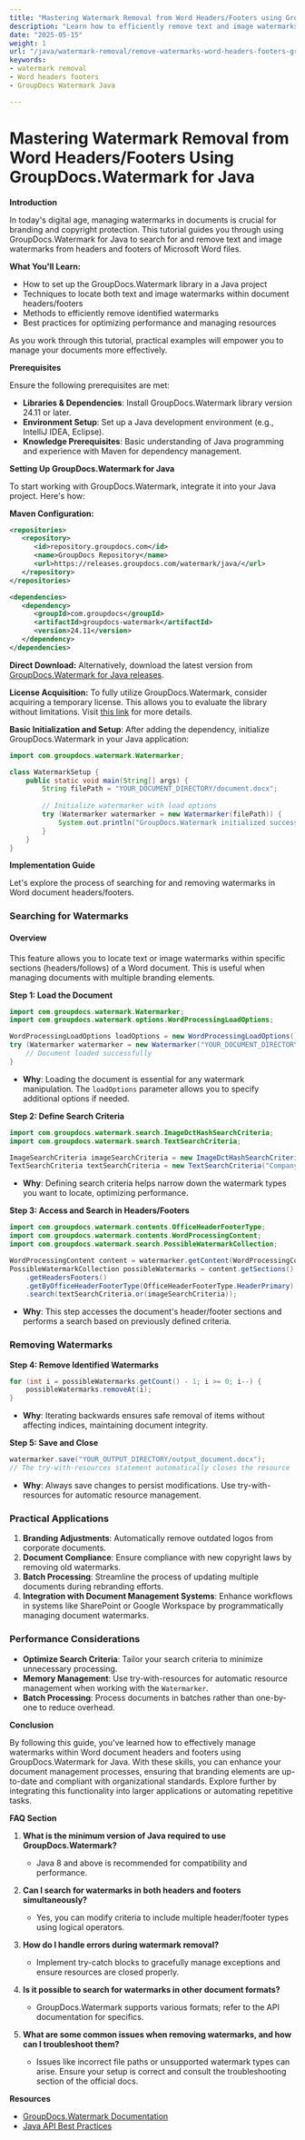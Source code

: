 ```yaml
---
title: "Mastering Watermark Removal from Word Headers/Footers using GroupDocs.Watermark for Java"
description: "Learn how to efficiently remove text and image watermarks from headers/footers in Word documents using GroupDocs.Watermark for Java. Follow this detailed guide."
date: "2025-05-15"
weight: 1
url: "/java/watermark-removal/remove-watermarks-word-headers-footers-groupdocs-java/"
keywords:
- watermark removal
- Word headers footers
- GroupDocs Watermark Java

---
```



# Mastering Watermark Removal from Word Headers/Footers Using GroupDocs.Watermark for Java

**Introduction**

In today's digital age, managing watermarks in documents is crucial for branding and copyright protection. This tutorial guides you through using GroupDocs.Watermark for Java to search for and remove text and image watermarks from headers and footers of Microsoft Word files.

**What You'll Learn:**
- How to set up the GroupDocs.Watermark library in a Java project
- Techniques to locate both text and image watermarks within document headers/footers
- Methods to efficiently remove identified watermarks
- Best practices for optimizing performance and managing resources

As you work through this tutorial, practical examples will empower you to manage your documents more effectively.

**Prerequisites**

Ensure the following prerequisites are met:

- **Libraries & Dependencies**: Install GroupDocs.Watermark library version 24.11 or later.
- **Environment Setup**: Set up a Java development environment (e.g., IntelliJ IDEA, Eclipse).
- **Knowledge Prerequisites**: Basic understanding of Java programming and experience with Maven for dependency management.

**Setting Up GroupDocs.Watermark for Java**

To start working with GroupDocs.Watermark, integrate it into your Java project. Here's how:

**Maven Configuration:**
```xml
<repositories>
   <repository>
      <id>repository.groupdocs.com</id>
      <name>GroupDocs Repository</name>
      <url>https://releases.groupdocs.com/watermark/java/</url>
   </repository>
</repositories>

<dependencies>
   <dependency>
      <groupId>com.groupdocs</groupId>
      <artifactId>groupdocs-watermark</artifactId>
      <version>24.11</version>
   </dependency>
</dependencies>
```
**Direct Download:**
Alternatively, download the latest version from [GroupDocs.Watermark for Java releases](https://releases.groupdocs.com/watermark/java/).

**License Acquisition:**
To fully utilize GroupDocs.Watermark, consider acquiring a temporary license. This allows you to evaluate the library without limitations. Visit [this link](https://purchase.groupdocs.com/temporary-license/) for more details.

**Basic Initialization and Setup**:
After adding the dependency, initialize GroupDocs.Watermark in your Java application:
```java
import com.groupdocs.watermark.Watermarker;

class WatermarkSetup {
    public static void main(String[] args) {
        String filePath = "YOUR_DOCUMENT_DIRECTORY/document.docx";
        
        // Initialize watermarker with load options
        try (Watermarker watermarker = new Watermarker(filePath)) {
            System.out.println("GroupDocs.Watermark initialized successfully.");
        }
    }
}
```
**Implementation Guide**

Let's explore the process of searching for and removing watermarks in Word document headers/footers.

### Searching for Watermarks

#### Overview
This feature allows you to locate text or image watermarks within specific sections (headers/follows) of a Word document. This is useful when managing documents with multiple branding elements.

**Step 1: Load the Document**
```java
import com.groupdocs.watermark.Watermarker;
import com.groupdocs.watermark.options.WordProcessingLoadOptions;

WordProcessingLoadOptions loadOptions = new WordProcessingLoadOptions();
try (Watermarker watermarker = new Watermarker("YOUR_DOCUMENT_DIRECTORY/document.docx", loadOptions)) {
    // Document loaded successfully
}
```
- **Why**: Loading the document is essential for any watermark manipulation. The `loadOptions` parameter allows you to specify additional options if needed.

**Step 2: Define Search Criteria**
```java
import com.groupdocs.watermark.search.ImageDctHashSearchCriteria;
import com.groupdocs.watermark.search.TextSearchCriteria;

ImageSearchCriteria imageSearchCriteria = new ImageDctHashSearchCriteria("YOUR_DOCUMENT_DIRECTORY/logo.png");
TextSearchCriteria textSearchCriteria = new TextSearchCriteria("Company Name");
```
- **Why**: Defining search criteria helps narrow down the watermark types you want to locate, optimizing performance.

**Step 3: Access and Search in Headers/Footers**
```java
import com.groupdocs.watermark.contents.OfficeHeaderFooterType;
import com.groupdocs.watermark.contents.WordProcessingContent;
import com.groupdocs.watermark.search.PossibleWatermarkCollection;

WordProcessingContent content = watermarker.getContent(WordProcessingContent.class);
PossibleWatermarkCollection possibleWatermarks = content.getSections().get_Item(0)
    .getHeadersFooters()
    .getByOfficeHeaderFooterType(OfficeHeaderFooterType.HeaderPrimary)
    .search(textSearchCriteria.or(imageSearchCriteria));
```
- **Why**: This step accesses the document's header/footer sections and performs a search based on previously defined criteria.

### Removing Watermarks

**Step 4: Remove Identified Watermarks**
```java
for (int i = possibleWatermarks.getCount() - 1; i >= 0; i--) {
    possibleWatermarks.removeAt(i);
}
```
- **Why**: Iterating backwards ensures safe removal of items without affecting indices, maintaining document integrity.

**Step 5: Save and Close**
```java
watermarker.save("YOUR_OUTPUT_DIRECTORY/output_document.docx");
// The try-with-resources statement automatically closes the resource
```
- **Why**: Always save changes to persist modifications. Use try-with-resources for automatic resource management.

### Practical Applications

1. **Branding Adjustments**: Automatically remove outdated logos from corporate documents.
2. **Document Compliance**: Ensure compliance with new copyright laws by removing old watermarks.
3. **Batch Processing**: Streamline the process of updating multiple documents during rebranding efforts.
4. **Integration with Document Management Systems**: Enhance workflows in systems like SharePoint or Google Workspace by programmatically managing document watermarks.

### Performance Considerations

- **Optimize Search Criteria**: Tailor your search criteria to minimize unnecessary processing.
- **Memory Management**: Use try-with-resources for automatic resource management when working with the `Watermarker`.
- **Batch Processing**: Process documents in batches rather than one-by-one to reduce overhead.

**Conclusion**

By following this guide, you've learned how to effectively manage watermarks within Word document headers and footers using GroupDocs.Watermark for Java. With these skills, you can enhance your document management processes, ensuring that branding elements are up-to-date and compliant with organizational standards. Explore further by integrating this functionality into larger applications or automating repetitive tasks.

**FAQ Section**

1. **What is the minimum version of Java required to use GroupDocs.Watermark?**
   - Java 8 and above is recommended for compatibility and performance.

2. **Can I search for watermarks in both headers and footers simultaneously?**
   - Yes, you can modify criteria to include multiple header/footer types using logical operators.

3. **How do I handle errors during watermark removal?**
   - Implement try-catch blocks to gracefully manage exceptions and ensure resources are closed properly.

4. **Is it possible to search for watermarks in other document formats?**
   - GroupDocs.Watermark supports various formats; refer to the API documentation for specifics.

5. **What are some common issues when removing watermarks, and how can I troubleshoot them?**
   - Issues like incorrect file paths or unsupported watermark types can arise. Ensure your setup is correct and consult the troubleshooting section of the official docs.

**Resources**
- [GroupDocs.Watermark Documentation](https://docs.groupdocs.com/watermark/java)
- [Java API Best Practices](https://www.oracle.com/technical-resources/articles/java/best-practices.html)
